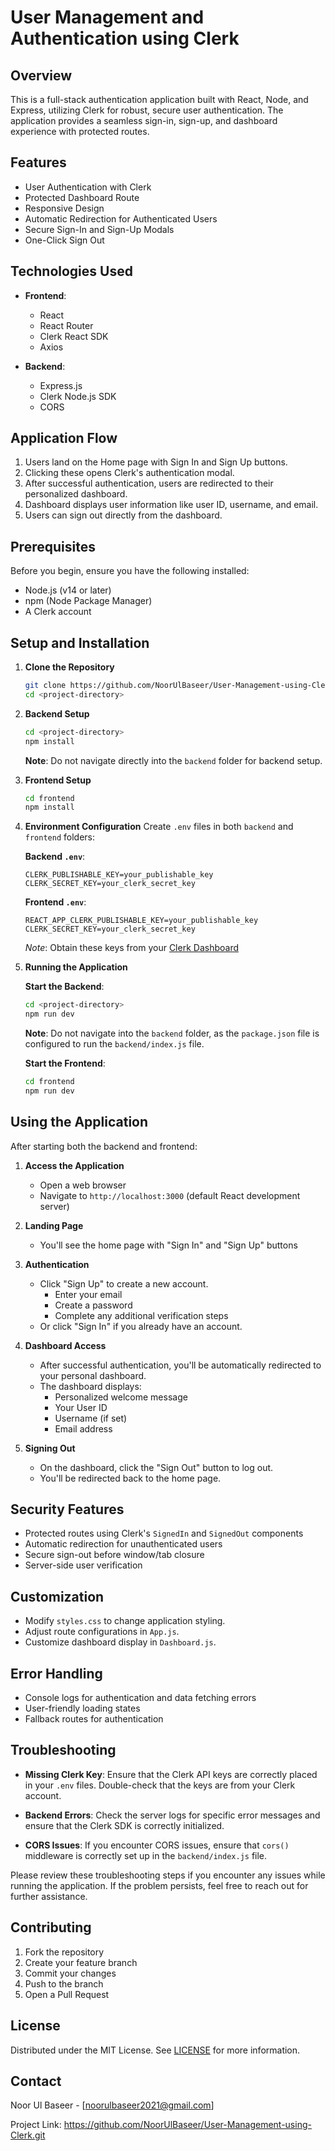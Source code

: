 # User Management and Authentication using Clerk 

## Overview

This is a full-stack authentication application built with React, Node, and Express, utilizing Clerk for robust, secure user authentication. The application provides a seamless sign-in, sign-up, and dashboard experience with protected routes.

## Features

- User Authentication with Clerk
- Protected Dashboard Route
- Responsive Design
- Automatic Redirection for Authenticated Users
- Secure Sign-In and Sign-Up Modals
- One-Click Sign Out

## Technologies Used

- **Frontend**: 
  - React
  - React Router
  - Clerk React SDK
  - Axios

- **Backend**:
  - Express.js
  - Clerk Node.js SDK
  - CORS

## Application Flow

1. Users land on the Home page with Sign In and Sign Up buttons.
2. Clicking these opens Clerk's authentication modal.
3. After successful authentication, users are redirected to their personalized dashboard.
4. Dashboard displays user information like user ID, username, and email.
5. Users can sign out directly from the dashboard.

## Prerequisites

Before you begin, ensure you have the following installed:
- Node.js (v14 or later)
- npm (Node Package Manager)
- A Clerk account

## Setup and Installation

1. **Clone the Repository**
   ```bash
   git clone https://github.com/NoorUlBaseer/User-Management-using-Clerk.git
   cd <project-directory>
   ```

2. **Backend Setup**
   ```bash
   cd <project-directory>
   npm install
   ```
   **Note**: Do not navigate directly into the `backend` folder for backend setup.

3. **Frontend Setup**
   ```bash
   cd frontend
   npm install
   ```

4. **Environment Configuration**
   Create `.env` files in both `backend` and `frontend` folders:

   **Backend `.env`**:
   ```
   CLERK_PUBLISHABLE_KEY=your_publishable_key
   CLERK_SECRET_KEY=your_clerk_secret_key
   ```

   **Frontend `.env`**:
   ```
   REACT_APP_CLERK_PUBLISHABLE_KEY=your_publishable_key
   CLERK_SECRET_KEY=your_clerk_secret_key
   ```

   *Note*: Obtain these keys from your [Clerk Dashboard](https://dashboard.clerk.dev/)

5. **Running the Application**

   **Start the Backend**:
   ```bash
   cd <project-directory>
   npm run dev
   ```
   **Note**: Do not navigate into the `backend` folder, as the `package.json` file is configured to run the `backend/index.js` file.

   **Start the Frontend**:
   ```bash
   cd frontend
   npm run dev
   ```

## Using the Application

After starting both the backend and frontend:

1. **Access the Application**
   - Open a web browser
   - Navigate to `http://localhost:3000` (default React development server)

2. **Landing Page**
   - You'll see the home page with "Sign In" and "Sign Up" buttons

3. **Authentication**
   - Click "Sign Up" to create a new account.
     - Enter your email
     - Create a password
     - Complete any additional verification steps
   - Or click "Sign In" if you already have an account.

4. **Dashboard Access**
   - After successful authentication, you'll be automatically redirected to your personal dashboard.
   - The dashboard displays:
     - Personalized welcome message
     - Your User ID
     - Username (if set)
     - Email address

5. **Signing Out**
   - On the dashboard, click the "Sign Out" button to log out.
   - You'll be redirected back to the home page.

## Security Features

- Protected routes using Clerk's `SignedIn` and `SignedOut` components
- Automatic redirection for unauthenticated users
- Secure sign-out before window/tab closure
- Server-side user verification

## Customization

- Modify `styles.css` to change application styling.
- Adjust route configurations in `App.js`.
- Customize dashboard display in `Dashboard.js`.

## Error Handling

- Console logs for authentication and data fetching errors
- User-friendly loading states
- Fallback routes for authentication

## Troubleshooting

- **Missing Clerk Key**: Ensure that the Clerk API keys are correctly placed in your `.env` files. Double-check that the keys are from your Clerk account.

- **Backend Errors**: Check the server logs for specific error messages and ensure that the Clerk SDK is correctly initialized.

- **CORS Issues**: If you encounter CORS issues, ensure that `cors()` middleware is correctly set up in the `backend/index.js` file.

Please review these troubleshooting steps if you encounter any issues while running the application. If the problem persists, feel free to reach out for further assistance.

## Contributing

1. Fork the repository
2. Create your feature branch
3. Commit your changes 
4. Push to the branch 
5. Open a Pull Request

## License

Distributed under the MIT License. See [LICENSE](LICENSE.txt) for more information.

## Contact

Noor Ul Baseer - [noorulbaseer2021@gmail.com]

Project Link: https://github.com/NoorUlBaseer/User-Management-using-Clerk.git
